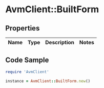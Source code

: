 # AvmClient::BuiltForm

## Properties

Name | Type | Description | Notes
------------ | ------------- | ------------- | -------------

## Code Sample

```ruby
require 'AvmClient'

instance = AvmClient::BuiltForm.new()
```


